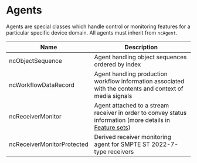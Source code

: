 # Agents

Agents are special classes which handle control or monitoring features for a particular specific device domain. All agents must inherit from `ncAgent`.

| **Name**                   | **Description**                                                                                                               |
| -------------------------- | ------------------------------------------------------------------------------------------------------------------------------|
| ncObjectSequence           | Agent handling object sequences ordered by index                                                                              |
| ncWorkflowDataRecord       | Agent handling production workflow information associated with the contents and context of media signals                      |
| ncReceiverMonitor          | Agent attached to a stream receiver in order to convey status information (more details in [Feature sets](Feature%20sets.md)) |
| ncReceiverMonitorProtected | Derived receiver monitoring agent for SMPTE ST 2022-7-type receivers                                                          |

